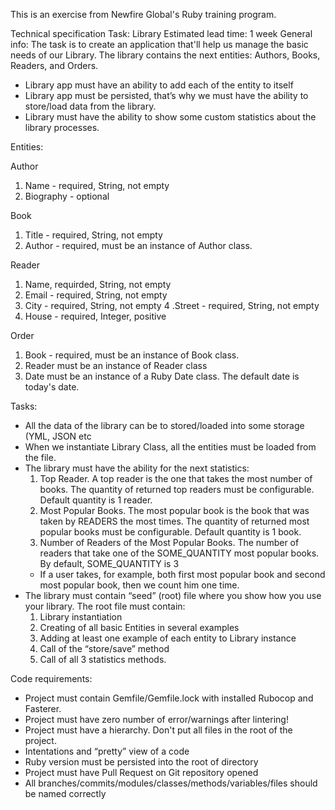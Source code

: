This is an exercise from Newfire Global's Ruby training program.

Technical specification
Task: Library
Estimated lead time: 1 week
General info: The task is to create an application that'll help us manage the basic needs of our Library. The library contains the next entities: Authors, Books, Readers, and Orders.

- Library app must have an ability to add each of the entity to itself
- Library app must be persisted, that’s why we must have the ability to store/load data from the library.
- Library must have the ability to show some custom statistics about the library processes.

Entities:

Author

1. Name - required, String, not empty
2. Biography - optional

Book

1. Title - required, String, not empty
2. Author - required, must be an instance of Author class.

Reader

1. Name, requirded, String, not empty
2. Email - required, String, not empty
3. City - required, String, not empty
   4 .Street - required, String, not empty
4. House - required, Integer, positive

Order

1. Book - required, must be an instance of Book class.
2. Reader must be an instance of Reader class
3. Date must be an instance of a Ruby Date class. The default date is today's date.

Tasks:

- All the data of the library can be to stored/loaded into some storage (YML, JSON etc
- When we instantiate Library Class, all the entities must be loaded from the file.
- The library must have the ability for the next statistics:
  1. Top Reader. A top reader is the one that takes the most number of
     books. The quantity of returned top readers must be configurable. Default quantity is 1 reader.
  2. Most Popular Books. The most popular book is the book that was taken by READERS the most times. The quantity of returned most popular books must be configurable. Default quantity is 1 book.
  3. Number of Readers of the Most Popular Books. The number of readers that take one of the SOME_QUANTITY most popular books. By default, SOME_QUANTITY is 3
  - If a user takes, for example, both first most popular book and second most popular book, then we count him one time.
- The library must contain “seed” (root) file where you show how you use your library. The root file must contain:
  1. Library instantiation
  2. Creating of all basic Entities in several examples
  3. Adding at least one example of each entity to Library instance
  4. Call of the “store/save” method
  5. Call of all 3 statistics methods.

Code requirements:

- Project must contain Gemfile/Gemfile.lock with installed Rubocop and Fasterer.
- Project must have zero number of error/warnings after lintering!
- Project must have a hierarchy. Don't put all files in the root of the project.
- Intentations and “pretty” view of a code
- Ruby version must be persisted into the root of directory
- Project must have Pull Request on Git repository opened
- All branches/commits/modules/classes/methods/variables/files should be named correctly
